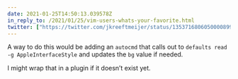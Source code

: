 ```yaml
---
date: 2021-01-25T14:50:13.039578Z
in_reply_to: /2021/01/25/vim-users-whats-your-favorite.html
twitter: ["https://twitter.com/jkreeftmeijer/status/1353716806050000899"]
---
```

A way to do this would be adding an `autocmd` that calls out to `defaults read -g AppleInterfaceStyle` and updates the `bg` value if needed. 

I might wrap that in a plugin if it doesn’t exist yet.
